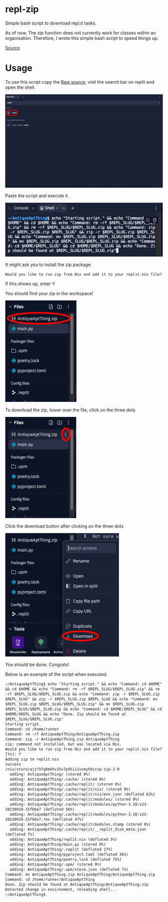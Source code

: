 # repl-zip
Simple bash script to download repl.it tasks.

As of now, The zip function does not currently work for classes within an organisation. Therefore, I wrote this simple bash script to speed things up.

[Source](/command.sh)

# Usage

To use this script copy the [Raw source](https://raw.githubusercontent.com/matthew-mw/repl-zip/main/command.sh), visit the search bar on replit and open the shell.

![Shell](./pictures/shell.png)

Paste the script and execute it.

![Script](./pictures/script.png)

It might ask you to install the zip package.
```console
Would you like to run zip from Nix and add it to your replit.nix file?
```
If this shows up, enter Y

You should find your zip in the workspace!

![Zip](./pictures/zip.png)

To download the zip, hover over the file, click on the three dots

![Menu](./pictures/menu.png)

Click the download button after clicking on the three dots

![Download](./pictures/Download.png)

You should be done. Congrats!

Below is an example of the script when executed.
```console
~/AntiqueAptThing$ echo "Starting script." && echo "Command: cd $HOME" && cd $HOME && echo "Command: rm -rf $REPL_SLUG/$REPL_SLUG.zip" && rm -rf $REPL_SLUG/$REPL_SLUG.zip && echo "Command: zip -r $REPL_SLUG.zip $REPL_SLUG" && zip -r $REPL_SLUG.zip $REPL_SLUG && echo "Command: mv $REPL_SLUG.zip $REPL_SLUG/$REPL_SLUG.zip" && mv $REPL_SLUG.zip $REPL_SLUG/$REPL_SLUG.zip && echo "Command: cd $HOME/$REPL_SLUG" && cd $HOME/$REPL_SLUG && echo "Done. Zip should be found at $REPL_SLUG/$REPL_SLUG.zip"
Starting script.
Command: cd /home/runner
Command: rm -rf AntiqueAptThing/AntiqueAptThing.zip
Command: zip -r AntiqueAptThing.zip AntiqueAptThing
zip: command not installed, but was located via Nix.
Would you like to run zip from Nix and add it to your replit.nix file? [Yn]: Y
Adding zip to replit.nix
success
/nix/store/ajz75fg6mkhv15s7p95ii2vcmyhdccnp-zip-3.0
  adding: AntiqueAptThing/ (stored 0%)
  adding: AntiqueAptThing/.cache/ (stored 0%)
  adding: AntiqueAptThing/.cache/replit/ (stored 0%)
  adding: AntiqueAptThing/.cache/replit/nix/ (stored 0%)
  adding: AntiqueAptThing/.cache/replit/nix/env.json (deflated 63%)
  adding: AntiqueAptThing/.cache/replit/modules/ (stored 0%)
  adding: AntiqueAptThing/.cache/replit/modules/python-3.10:v23-20230918-15fb6e7 (deflated 56%)
  adding: AntiqueAptThing/.cache/replit/modules/python-3.10:v23-20230918-15fb6e7.res (deflated 47%)
  adding: AntiqueAptThing/.cache/replit/modules.stamp (stored 0%)
  adding: AntiqueAptThing/.cache/replit/__replit_disk_meta.json (deflated 7%)
  adding: AntiqueAptThing/replit.nix (deflated 5%)
  adding: AntiqueAptThing/main.py (stored 0%)
  adding: AntiqueAptThing/.replit (deflated 27%)
  adding: AntiqueAptThing/pyproject.toml (deflated 36%)
  adding: AntiqueAptThing/poetry.lock (deflated 75%)
  adding: AntiqueAptThing/.upm/ (stored 0%)
  adding: AntiqueAptThing/.upm/store.json (deflated 7%)
Command: mv AntiqueAptThing.zip AntiqueAptThing/AntiqueAptThing.zip
Command: cd /home/runner/AntiqueAptThing
Done. Zip should be found at AntiqueAptThing/AntiqueAptThing.zip
Detected change in environment, reloading shell...
~/AntiqueAptThing$ 
```
